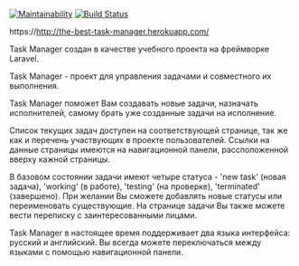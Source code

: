 [![Maintainability](https://api.codeclimate.com/v1/badges/563d5b6c222a77be8e34/maintainability)](https://codeclimate.com/github/Escudo7/php-project-lvl4/maintainability)
[![Build Status](https://travis-ci.com/Escudo7/php-project-lvl4.svg?branch=master)](https://travis-ci.com/Escudo7/php-project-lvl4)

https://http://the-best-task-manager.herokuapp.com/

Task Manager создан в качестве учебного проекта на фреймворке Laravel.

Task Manager - проект для управления задачами и совместного их выполнения.

Task Manager поможет Вам создавать новые задачи, назначать исполнителей, самому брать уже созданные задачи на исполнение.

Список текущих задач доступен на соответствующей странице, так же как и перечень участвующих в проекте пользователей. Ссылки на данные страницы имеются на навигационной панели, рассположенной вверху кажной страницы.

В базовом состоянии задачи имеют четыре статуса - 'new task' (новая задача), 'working' (в работе), 'testing' (на проверке), 'terminated' (завершено). При желании Вы сможете добавлять новые статусы или переименовать существующие. На странице задачи Вы также можете вести переписку с заинтересованными лицами.

Task Manager в настоящее время поддерживает два языка интерфейса: русский и английский. Вы всегда можете переключаться между языками с помощью навигационной панели.
